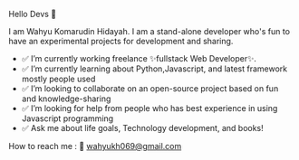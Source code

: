 Hello Devs 👋

I am Wahyu Komarudin Hidayah.
I am a stand-alone developer who's fun to have an experimental projects for development and sharing.

- ✅ I’m currently working freelance ✨fullstack Web Developer✨.
- ✅ I’m currently learning about Python,Javascript, and latest framework mostly people used
- ✅ I’m looking to collaborate on an open-source project based on fun and knowledge-sharing
- ✅ I’m looking for help from people who has best experience in using Javascript programming
- ✅ Ask me about life goals, Technology development, and books!

How to reach me : 📌 wahyukh069@gmail.com 
<!---
wahyukmr/wahyukmr is a ✨ special ✨ repository because its `README.md` (this file) appears on your GitHub profile.
You can click the Preview link to take a look at your changes.
--->
